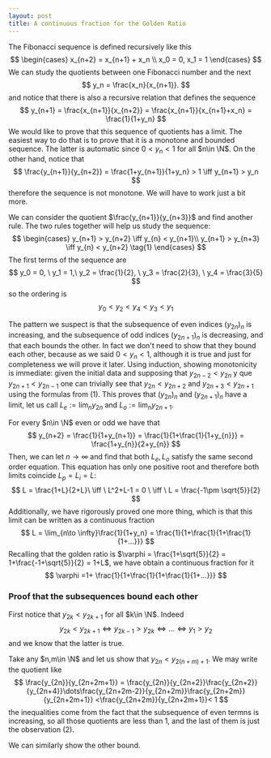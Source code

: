 ```yaml
---
layout: post
title: A continuous fraction for the Golden Ratio
---
```




The Fibonacci sequence is defined recursively like this 
$$
\begin{cases}
x_{n+2} = x_{n+1} + x_n \\
x_0 = 0, x_1 = 1
\end{cases}
$$
We can study the quotients between one Fibonacci number and the next
$$
y_n = \frac{x_n}{x_{n+1}}.
$$
and notice that there is also a recursive relation that defines the sequence
$$
y_{n+1} = \frac{x_{n+1}}{x_{n+2}} = \frac{x_{n+1}}{x_{n+1}+x_n} = \frac{1}{1+y_n}
$$
We would like to prove that this sequence of quotients has a limit. The easiest way to do that is to prove that it is a monotone and bounded sequence. The latter is automatic since $0<y_n<1$ for all $n\in \N$. On the other hand, notice that
$$
\frac{y_{n+1}}{y_{n+2}} = \frac{1+y_{n+1}}{1+y_n} > 1 \iff y_{n+1} > y_n
$$
therefore the sequence is not monotone. We will have to work just a bit more.

We can consider the quotient $\frac{y_{n+1}}{y_{n+3}}$ and find another rule. The two rules together will help us study the sequence:
$$
\begin{cases}
y_{n+1} > y_{n+2} \iff y_{n} < y_{n+1}\\
y_{n+1} > y_{n+3} \iff y_{n} < y_{n+2} \tag{1}
\end{cases}
$$
The first terms of the sequence are
$$
y_0 = 0, \ y_1 = 1,\ y_2 = \frac{1}{2}, \ y_3 = \frac{2}{3}, \ y_4 = \frac{3}{5}
$$
so the ordering is
$$
y_0<y_2 < y_4 < y_3<y_1
$$


The pattern we suspect is that the subsequence of even indices $(y_{2n})_{n}$ is increasing, and the subsequence of odd indices $(y_{2n+1})_n$ is decreasing, and that each bounds the other. In fact we don't need to show that they bound each other, because as we said $0<y_n<1$, although it is true and just for completeness we will prove it later. Using induction, showing monotonicity is immediate: given the initial data and supposing that $y_{2n-2}<y_{2n}$ y que $y_{2n+1} < y_{2n-1}$ one can  trivially see that $y_{2n}<y_{2n+2}$ and $y_{2n+3}<y_{2n+1}$ using the formulas from $(1)$. This proves that $(y_{2n})_n$ and $(y_{2n+1})_n$ have a limit, let us call $L_e:=\lim_n y_{2n}$ and $L_o:=\lim_n y_{2n+1}$. 

For every $n\in \N$ even or odd we have that
$$
y_{n+2} = \frac{1}{1+y_{n+1}} = \frac{1}{1+\frac{1}{1+y_{n}}} = \frac{1+y_{n}}{2+y_{n}}
$$
Then, we can let $n\to \infty$ and find that both $L_e,L_o$ satisfy the same second order equation. This equation has only one positive root and therefore both limits coincide $L_p = L_i = L$:
$$
L = \frac{1+L}{2+L}\ \iff \ L^2+L-1 = 0 \ \iff \ L = \frac{-1\pm \sqrt{5}}{2}
$$
Additionally, we have rigorously proved one more thing, which is that this limit can be written as a continuous fraction
$$
L =  \lim_{n\to \infty}\frac{1}{1+y_n} = \frac{1}{1+\frac{1}{1+\frac{1}{1+...}}}
$$
Recalling that the golden ratio is $\varphi = \frac{1+\sqrt{5}}{2} = 1+\frac{-1+\sqrt{5}}{2} = 1+L$, we have obtain a continuous fraction for it
$$
\varphi =1+ \frac{1}{1+\frac{1}{1+\frac{1}{1+...}}}
$$





### Proof that the subsequences bound each other

First notice that $y_{2k}<y_{2k+1}$ for all $k\in \N$. Indeed 
$$
y_{2k}<y_{2k+1} \iff y_{2k-1}>y_{2k} \iff\dots\iff y_1 >y_2 \tag{2}
$$
and we know that the latter is true.

Take any $n,m\in \N$  and let us show that $y_{2n}<y_{2(n+m)+1}$. We may write the quotient like
$$
    \frac{y_{2n}}{y_{2n+2m+1}} = \frac{y_{2n}}{y_{2n+2}}\frac{y_{2n+2}}{y_{2n+4}}\dots\frac{y_{2n+2m-2}}{y_{2n+2m}}\frac{y_{2n+2m}}{y_{2n+2m+1}} <\frac{y_{2n+2m}}{y_{2n+2m+1}}< 1
$$
the inequalities come from the fact that the subsequence of even termns is increasing, so all those quotients are less than $1$, and the last of them is just the observation $(2)$. 

We can similarly show the other bound.


